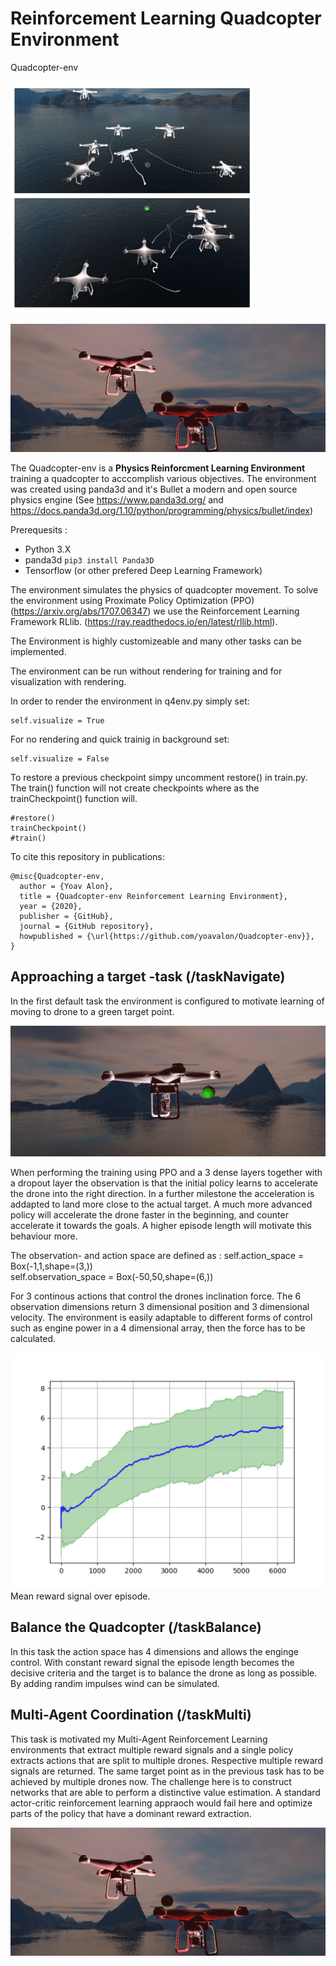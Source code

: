 # Reinforcement Learning Quadcopter Environment
Quadcopter-env

![Drone](/img/Selection_077.png)

![Drone](/img/quadImg.png)

The Quadcopter-env is a **Physics Reinforcment Learning Environment** training a quadcopter to acccomplish various objectives. The environment was created using panda3d and it's Bullet a modern and open source physics engine (See https://www.panda3d.org/ and https://docs.panda3d.org/1.10/python/programming/physics/bullet/index)

Prerequesits :

* Python 3.X
* panda3d `pip3 install Panda3D`
* Tensorflow (or other prefered Deep Learning Framework)

The environment simulates the physics of quadcopter movement.
To solve the environment using Proximate Policy Optimization (PPO) (https://arxiv.org/abs/1707.06347) we use the Reinforcement Learning Framework RLlib. (https://ray.readthedocs.io/en/latest/rllib.html).

The Environment is highly customizeable and many other tasks can be implemented.

The environment can be run without rendering for training and for visualization with rendering.

In order to render the environment in q4env.py simply set:

    self.visualize = True

For no rendering and quick trainig in background set:

    self.visualize = False

To restore a previous checkpoint simpy uncomment restore() in train.py. The train() function will not create checkpoints where as the trainCheckpoint() function will.

    #restore()
    trainCheckpoint()
    #train()

To cite this repository in publications:

    @misc{Quadcopter-env,
      author = {Yoav Alon},
      title = {Quadcopter-env Reinforcement Learning Environment},
      year = {2020},
      publisher = {GitHub},
      journal = {GitHub repository},
      howpublished = {\url{https://github.com/yoavalon/Quadcopter-env}},
    }

## Approaching a target -task (/taskNavigate)
In the first default task the environment is configured to motivate learning of moving to drone to a green target point.

![Drone](/img/singleQuad.png)

When performing the training using PPO and a 3 dense layers together with a dropout layer the observation is that the initial policy learns to accelerate the drone into the right direction. In a further milestone the acceleration is addapted to land more close to the actual target. A much more advanced policy will accelerate the drone faster in the beginning, and counter accelerate it towards the goals. A higher episode length will motivate this behaviour more.

The observation- and action space are defined as :
        self.action_space = Box(-1,1,shape=(3,))  
        self.observation_space = Box(-50,50,shape=(6,))

For 3 continous actions that control the drones inclination force. The 6 observation dimensions return 3 dimensional position and 3 dimensional velocity. The environment is easily adaptable to different forms of control such as engine power in a 4 dimensional array, then the force has to be calculated.

![Drone](/img/rews80.png)
Mean reward signal over episode.

## Balance the Quadcopter (/taskBalance)

In this task the action space has 4 dimensions and allows the enginge control. With constant reward signal the episode length becomes the decisive criteria and the target is to balance the drone as long as possible. By adding randim impulses wind can be simulated.

## Multi-Agent Coordination (/taskMulti)
This task is motivated my Multi-Agent Reinforcement Learning environments that extract multiple reward signals and a single policy extracts actions that are split to multiple drones. Respective multiple reward signals are returned. The same target point as in the previous task has to be achieved by multiple drones now.
The challenge here is to construct networks that are able to perform a distinctive value estimation. A standard actor-critic reinforcement learning appraoch would fail here and optimize parts of the policy that have a dominant reward extraction.

![Drone](/img/quadImg.png)
